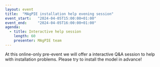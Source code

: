 ```yaml
---
layout: event
title:  "MAgPIE installation help evening session"
event_start:   "2024-04-05T15:00:00+01:00"
event_end:     "2024-04-05T16:00:00+01:00"
agenda:
  - title: Interactive help session
    length: 60
    presenter: MAgPIE team
---
```


At this online-only pre-event we will offer a interactive Q&A session to help with installation problems. Please try to install the model in advance!
